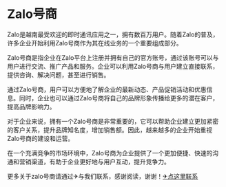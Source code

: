 # Zalo号商

Zalo是越南最受欢迎的即时通讯应用之一，拥有数百万用户。随着Zalo的普及，许多企业开始利用Zalo号商作为其在线业务的一个重要组成部分。

Zalo号商是指企业在Zalo平台上注册并拥有自己的官方账号，通过该账号可以与用户进行交流、推广产品和服务。企业可以利用Zalo号商与用户建立直接联系，提供咨询、解决问题，甚至进行销售。

通过Zalo号商，用户可以方便地了解企业的最新动态、产品促销活动和优惠信息。同时，企业也可以通过Zalo号商将自己的品牌形象传播给更多的潜在客户，提高品牌影响力。

对于企业来说，拥有一个Zalo号商是非常重要的，它可以帮助企业建立更加紧密的客户关系，提升品牌知名度，增加销售额。因此，越来越多的企业开始重视Zalo号商的建设和运营。

在一个充满竞争的市场环境中，Zalo号商为企业提供了一个更加便捷、快速的沟通和营销渠道，有助于企业更好地与用户互动，提升竞争力。

更多关于zalo号商请通过✈与我们联系，感谢阅读，谢谢！[✈点这里联系](https://abc.k02.cc)